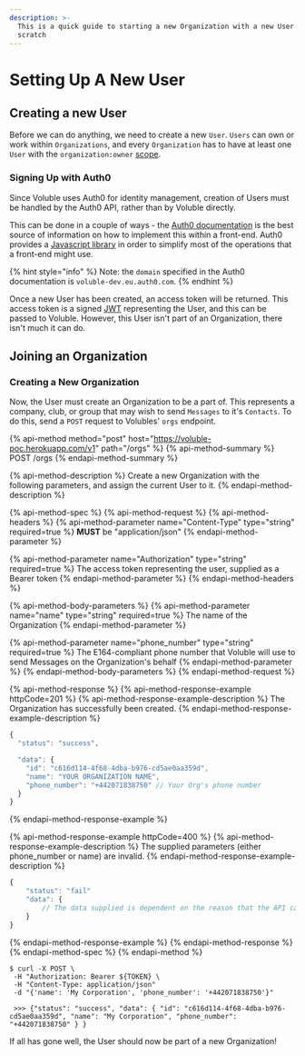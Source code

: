 ```yaml
---
description: >-
  This is a quick guide to starting a new Organization with a new User from
  scratch
---
```


# Setting Up A New User

## Creating a new User

Before we can do anything, we need to create a new `User`. `Users` can own or work within `Organizations`, and every `Organization` has to have at least one `User` with the `organization:owner` [scope](./#scopes).

### Signing Up with Auth0

Since Voluble uses Auth0 for identity management, creation of Users must be handled by the Auth0 API, rather than by Voluble directly.

This can be done in a couple of ways - the [Auth0 documentation](https://auth0.com/docs/api/authentication?javascript#signup) is the best source of information on how to implement this within a front-end. Auth0 provides a [Javascript library](https://auth0.com/docs/libraries/auth0js/v9) in order to simplify most of the operations that a front-end might use.

{% hint style="info" %}
Note: the `domain` specified in the Auth0 documentation is `voluble-dev.eu.auth0.com`.
{% endhint %}

Once a new User has been created, an access token will be returned. This access token is a signed [JWT](https://jwt.io) representing the User, and this can be passed to Voluble. However, this User isn't part of an Organization, there isn't much it can do.

## Joining an Organization

### Creating a New Organization

Now, the User must create an Organization to be a part of. This represents a company, club, or group that may wish to send `Messages` to it's `Contacts`. To do this, send a `POST` request to Volubles' `orgs` endpoint.

{% api-method method="post" host="https://voluble-poc.herokuapp.com/v1" path="/orgs" %}
{% api-method-summary %}
POST /orgs
{% endapi-method-summary %}

{% api-method-description %}
Create a new Organization with the following parameters, and assign the current User to it.
{% endapi-method-description %}

{% api-method-spec %}
{% api-method-request %}
{% api-method-headers %}
{% api-method-parameter name="Content-Type" type="string" required=true %}
**MUST** be "application/json"
{% endapi-method-parameter %}

{% api-method-parameter name="Authorization" type="string" required=true %}
The access token representing the user, supplied as a Bearer token
{% endapi-method-parameter %}
{% endapi-method-headers %}

{% api-method-body-parameters %}
{% api-method-parameter name="name" type="string" required=true %}
The name of the Organization
{% endapi-method-parameter %}

{% api-method-parameter name="phone\_number" type="string" required=true %}
The E164-compliant phone number that Voluble will use to send Messages on the Organization's behalf
{% endapi-method-parameter %}
{% endapi-method-body-parameters %}
{% endapi-method-request %}

{% api-method-response %}
{% api-method-response-example httpCode=201 %}
{% api-method-response-example-description %}
The Organization has successfully been created.
{% endapi-method-response-example-description %}

```javascript
{
  "status": "success",

  "data": {
    "id": "c616d114-4f68-4dba-b976-cd5ae0aa359d",
    "name": "YOUR ORGANIZATION NAME",
    "phone_number": "+442071838750" // Your Org's phone number
  }
}
```
{% endapi-method-response-example %}

{% api-method-response-example httpCode=400 %}
{% api-method-response-example-description %}
The supplied parameters \(either phone\_number or name\) are invalid.
{% endapi-method-response-example-description %}

```javascript
{
    "status": "fail"
    "data": {
        // The data supplied is dependent on the reason that the API call failed.
    }
}
```
{% endapi-method-response-example %}
{% endapi-method-response %}
{% endapi-method-spec %}
{% endapi-method %}

```text
$ curl -X POST \
 -H "Authorization: Bearer ${TOKEN} \
 -H "Content-Type: application/json"
 -d "{'name': 'My Corporation', 'phone_number': '+442071838750'}"
 
 >>> {"status": "success", "data": { "id": "c616d114-4f68-4dba-b976-cd5ae0aa359d", "name": "My Corporation", "phone_number":  "+442071838750" } }
```

If all has gone well, the User should now be part of a new Organization!

